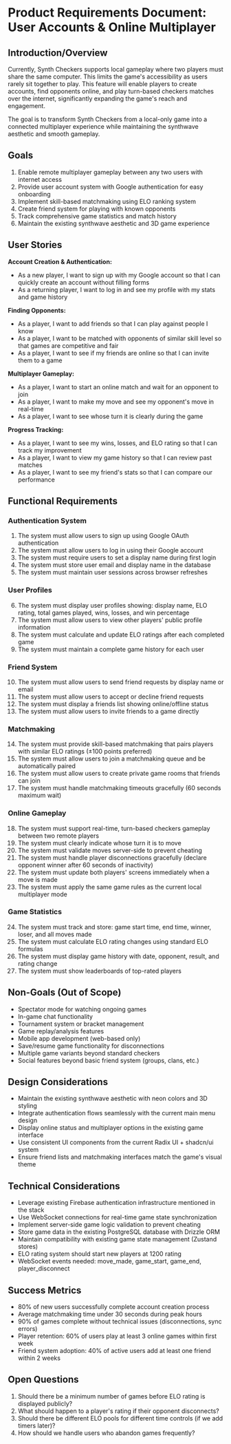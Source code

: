# Product Requirements Document: User Accounts & Online Multiplayer

## Introduction/Overview

Currently, Synth Checkers supports local gameplay where two players must share the same computer. This limits the game's accessibility as users rarely sit together to play. This feature will enable players to create accounts, find opponents online, and play turn-based checkers matches over the internet, significantly expanding the game's reach and engagement.

The goal is to transform Synth Checkers from a local-only game into a connected multiplayer experience while maintaining the synthwave aesthetic and smooth gameplay.

## Goals

1. Enable remote multiplayer gameplay between any two users with internet access
2. Provide user account system with Google authentication for easy onboarding
3. Implement skill-based matchmaking using ELO ranking system
4. Create friend system for playing with known opponents
5. Track comprehensive game statistics and match history
6. Maintain the existing synthwave aesthetic and 3D game experience

## User Stories

**Account Creation & Authentication:**
- As a new player, I want to sign up with my Google account so that I can quickly create an account without filling forms
- As a returning player, I want to log in and see my profile with my stats and game history

**Finding Opponents:**
- As a player, I want to add friends so that I can play against people I know
- As a player, I want to be matched with opponents of similar skill level so that games are competitive and fair
- As a player, I want to see if my friends are online so that I can invite them to a game

**Multiplayer Gameplay:**
- As a player, I want to start an online match and wait for an opponent to join
- As a player, I want to make my move and see my opponent's move in real-time
- As a player, I want to see whose turn it is clearly during the game

**Progress Tracking:**
- As a player, I want to see my wins, losses, and ELO rating so that I can track my improvement
- As a player, I want to view my game history so that I can review past matches
- As a player, I want to see my friend's stats so that I can compare our performance

## Functional Requirements

### Authentication System
1. The system must allow users to sign up using Google OAuth authentication
2. The system must allow users to log in using their Google account
3. The system must require users to set a display name during first login
4. The system must store user email and display name in the database
5. The system must maintain user sessions across browser refreshes

### User Profiles
6. The system must display user profiles showing: display name, ELO rating, total games played, wins, losses, and win percentage
7. The system must allow users to view other players' public profile information
8. The system must calculate and update ELO ratings after each completed game
9. The system must maintain a complete game history for each user

### Friend System
10. The system must allow users to send friend requests by display name or email
11. The system must allow users to accept or decline friend requests
12. The system must display a friends list showing online/offline status
13. The system must allow users to invite friends to a game directly

### Matchmaking
14. The system must provide skill-based matchmaking that pairs players with similar ELO ratings (±100 points preferred)
15. The system must allow users to join a matchmaking queue and be automatically paired
16. The system must allow users to create private game rooms that friends can join
17. The system must handle matchmaking timeouts gracefully (60 seconds maximum wait)

### Online Gameplay
18. The system must support real-time, turn-based checkers gameplay between two remote players
19. The system must clearly indicate whose turn it is to move
20. The system must validate moves server-side to prevent cheating
21. The system must handle player disconnections gracefully (declare opponent winner after 60 seconds of inactivity)
22. The system must update both players' screens immediately when a move is made
23. The system must apply the same game rules as the current local multiplayer mode

### Game Statistics
24. The system must track and store: game start time, end time, winner, loser, and all moves made
25. The system must calculate ELO rating changes using standard ELO formulas
26. The system must display game history with date, opponent, result, and rating change
27. The system must show leaderboards of top-rated players

## Non-Goals (Out of Scope)

- Spectator mode for watching ongoing games
- In-game chat functionality
- Tournament system or bracket management
- Game replay/analysis features
- Mobile app development (web-based only)
- Save/resume game functionality for disconnections
- Multiple game variants beyond standard checkers
- Social features beyond basic friend system (groups, clans, etc.)

## Design Considerations

- Maintain the existing synthwave aesthetic with neon colors and 3D styling
- Integrate authentication flows seamlessly with the current main menu design
- Display online status and multiplayer options in the existing game interface
- Use consistent UI components from the current Radix UI + shadcn/ui system
- Ensure friend lists and matchmaking interfaces match the game's visual theme

## Technical Considerations

- Leverage existing Firebase authentication infrastructure mentioned in the stack
- Use WebSocket connections for real-time game state synchronization
- Implement server-side game logic validation to prevent cheating
- Store game data in the existing PostgreSQL database with Drizzle ORM
- Maintain compatibility with existing game state management (Zustand stores)
- ELO rating system should start new players at 1200 rating
- WebSocket events needed: move_made, game_start, game_end, player_disconnect

## Success Metrics

- 80% of new users successfully complete account creation process
- Average matchmaking time under 30 seconds during peak hours
- 90% of games complete without technical issues (disconnections, sync errors)
- Player retention: 60% of users play at least 3 online games within first week
- Friend system adoption: 40% of active users add at least one friend within 2 weeks

## Open Questions

1. Should there be a minimum number of games before ELO rating is displayed publicly?
2. What should happen to a player's rating if their opponent disconnects?
3. Should there be different ELO pools for different time controls (if we add timers later)?
4. How should we handle users who abandon games frequently?